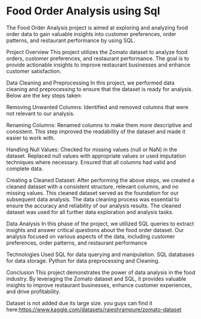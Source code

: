 # Food Order Analysis using Sql
 The Food Order Analysis project is aimed at exploring and analyzing food order data to gain valuable insights into customer preferences, order patterns, and restaurant performance by using SQL.


Project Overview
 This project utilizes the Zomato dataset to analyze food orders, customer preferences, and restaurant performance. The goal is to provide actionable insights to improve restaurant businesses and enhance customer satisfaction.

Data Cleaning and Preprocessing
In this project, we performed data cleaning and preprocessing to ensure that the dataset is ready for analysis. Below are the key steps taken:

Removing Unwanted Columns:
      Identified and removed columns that were not relevant to our analysis.

Renaming Columns:
      Renamed columns to make them more descriptive and consistent. This step improved the readability of the dataset and made it easier to work with.

Handling Null Values:
     Checked for missing values (null or NaN) in the dataset.
     Replaced null values with appropriate values or used imputation techniques where necessary.
     Ensured that all columns had valid and complete data.

Creating a Cleaned Dataset:
      After performing the above steps, we created a cleaned dataset with a consistent structure, relevant columns, and no missing values.
      This cleaned dataset served as the foundation for our subsequent data analysis.
      The data cleaning process was essential to ensure the accuracy and reliability of our analysis results. The cleaned dataset was used for all further data exploration and analysis tasks.
 
 Data Analysis
In this phase of the project, we utilized SQL queries to extract insights and answer critical questions about the food order dataset. Our analysis focused on various aspects of the data, including customer preferences, order patterns, and restaurant performance

Technologies Used
SQL for data querying and manipulation.
SQL databases for data storage.
Python for data preprocessing and Cleaning.

Conclusion
This project demonstrates the power of data analysis in the food industry. By leveraging the Zomato dataset and SQL, it provides valuable insights to improve restaurant businesses, enhance customer experiences, and drive profitability.





  Dataset is not added  due its large size.
  you guys can find it here:https://www.kaggle.com/datasets/rajeshrampure/zomato-dataset
